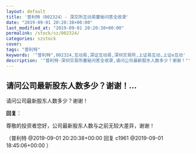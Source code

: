 ```yaml
---
layout: default
title: '普利特（002324）- 深交所互动易董秘问答全收录'
date: "2019-09-01 20:20:38+00:00"
last_modified_at: "2019-09-01 20:20:38+00:00"
permalink: /stock/sz/002324/
categories: szstock
cover: 
tags: "普利特"
keywords: '"普利特",002324,互动易,深证互动易,深圳交易所,上证易互动,上证e互动'
description: '"普利特-深圳交易所董秘问答全收录,请问公司最新股东人数多少？谢谢！"'
---
```


## 请问公司最新股东人数多少？谢谢！...

请问公司最新股东人数多少？谢谢！

**回复**：

尊敬的投资者您好，公司最新股东人数与之前无较大差异，谢谢！ 

（普利特  @2019-09-01 20:20:38+00:00 回复 c1961  @2019-09-01 18:45:06+00:00 ）

